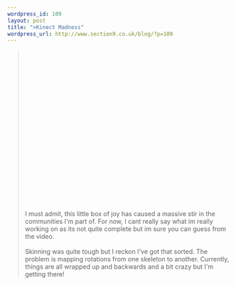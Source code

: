 ```yaml
--- 
wordpress_id: 109
layout: post
title: ">Kinect Madness"
wordpress_url: http://www.section9.co.uk/blog/?p=109
---
```

><object width="640" height="360"><param name="allowfullscreen" value="true" /><param name="allowscriptaccess" value="always" /><param name="movie" value="http://vimeo.com/moogaloop.swf?clip_id=19751821&amp;server=vimeo.com&amp;show_title=1&amp;show_byline=1&amp;show_portrait=0&amp;color=00ADEF&amp;fullscreen=1&amp;autoplay=0&amp;loop=0" /><embed src="http://vimeo.com/moogaloop.swf?clip_id=19751821&amp;server=vimeo.com&amp;show_title=1&amp;show_byline=1&amp;show_portrait=0&amp;color=00ADEF&amp;fullscreen=1&amp;autoplay=0&amp;loop=0" type="application/x-shockwave-flash" allowfullscreen="true" allowscriptaccess="always" width="640" height="360"></embed></object><br />I must admit, this little box of joy has caused a massive stir in the communities I'm part of. For now, I cant really say what im really working on as its not quite complete but im sure you can guess from the video.<br /><br />Skinning was quite tough but I reckon I've got that sorted. The problem is mapping rotations from one skeleton to another. Currently, things are all wrapped up and backwards and a bit crazy but I'm getting there!

